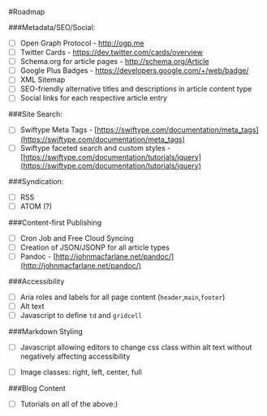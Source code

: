 #Roadmap

###Metadata/SEO/Social:

- [ ] Open Graph Protocol - http://ogp.me
- [ ] Twitter Cards - https://dev.twitter.com/cards/overview
- [ ] Schema.org for article pages - http://schema.org/Article
- [ ] Google Plus Badges - https://developers.google.com/+/web/badge/
- [ ] XML Sitemap
- [ ] SEO-friendly alternative titles and descriptions in article content type
- [ ] Social links for each respective article entry

###Site Search: 

- [ ] Swiftype Meta Tags - [https://swiftype.com/documentation/meta_tags](https://swiftype.com/documentation/meta_tags)
- [ ] Swiftype faceted search and custom styles - [https://swiftype.com/documentation/tutorials/jquery](https://swiftype.com/documentation/tutorials/jquery)

###Syndication:

- [ ] RSS
- [ ] ATOM (?)

###Content-first Publishing

- [ ] Cron Job and Free Cloud Syncing
- [ ] Creation of JSON/JSONP for all article types
- [ ] Pandoc - [http://johnmacfarlane.net/pandoc/](http://johnmacfarlane.net/pandoc/)

###Accessibility

- [ ] Aria roles and labels for all page content (`header`,`main`,`footer`)
- [ ] Alt text
- [ ] Javascript to define `td` and `gridcell`

###Markdown Styling

- [ ] Javascript allowing editors to change css class within alt text without negatively affecting accessibility
- [ ] Image classes: right, left, center, full


###Blog Content

- [ ] Tutorials on all of the above:)




